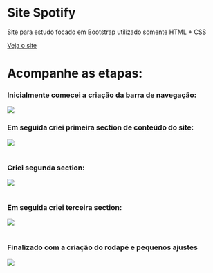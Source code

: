 # Site Spotify

Site para estudo focado em Bootstrap utilizado somente HTML + CSS

<a href = "https://rodrigoalvesf.github.io/Site-Spotify/">Veja o site</a>

# Acompanhe as etapas:

<h3>Inicialmente comecei a criação da barra de navegação:</h3>

  <img src = "https://i.imgur.com/VWr4Djm.jpg">

<h3>Em seguida criei primeira section de conteúdo do site:</h3>

  <img src = "https://i.imgur.com/QDiluHb.jpg">
<br>
<br>

<h3>Criei segunda section:</h3>

  <img src = "https://i.imgur.com/SMeZ8K2.jpg">
<br>
<br>

<h3>Em seguida criei terceira section:</h3>

  <img src = "https://i.imgur.com/zKxAfic.jpg">
<br>
<br>

<h3>Finalizado com a criação do rodapé e pequenos ajustes</h3>

  <img src = "https://i.imgur.com/zKxAfic.jpg">
<br>
<br>
